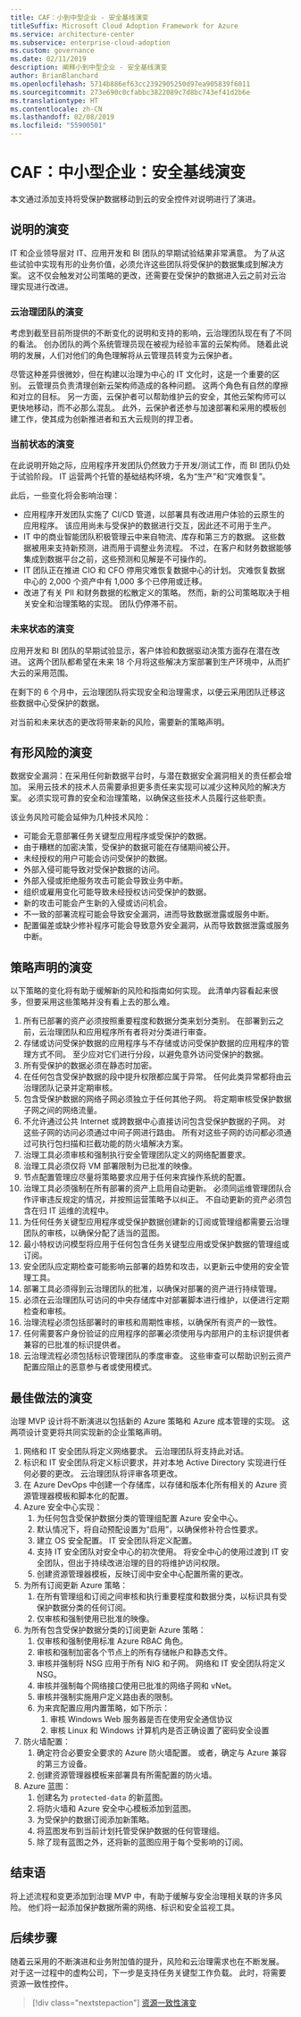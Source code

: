```yaml
---
title: CAF：小到中型企业 - 安全基线演变
titleSuffix: Microsoft Cloud Adoption Framework for Azure
ms.service: architecture-center
ms.subservice: enterprise-cloud-adoption
ms.custom: governance
ms.date: 02/11/2019
description: 阐释小到中型企业 - 安全基线演变
author: BrianBlanchard
ms.openlocfilehash: 5714b886ef63cc2392905250d97ea905839f6011
ms.sourcegitcommit: 273e690c0cfabbc3822089c7d8bc743ef41d2b6e
ms.translationtype: HT
ms.contentlocale: zh-CN
ms.lasthandoff: 02/08/2019
ms.locfileid: "55900501"
---
```

# <a name="caf-small-to-medium-enterprise-security-baseline-evolution"></a>CAF：中小型企业：安全基线演变

本文通过添加支持将受保护数据移动到云的安全控件对说明进行了演进。

## <a name="evolution-of-the-narrative"></a>说明的演变

IT 和企业领导层对 IT、应用开发和 BI 团队的早期试验结果非常满意。 为了从这些试验中实现有形的业务价值，必须允许这些团队将受保护的数据集成到解决方案。 这不仅会触发对公司策略的更改，还需要在受保护的数据进入云之前对云治理实现进行改进。

### <a name="evolution-of-the-cloud-governance-team"></a>云治理团队的演变

考虑到截至目前所提供的不断变化的说明和支持的影响，云治理团队现在有了不同的看法。 创办团队的两个系统管理员现在被视为经验丰富的云架构师。 随着此说明的发展，人们对他们的角色理解将从云管理员转变为云保护者。

尽管这种差异很微妙，但在构建以治理为中心的 IT 文化时，这是一个重要的区别。 云管理员负责清理创新云架构师造成的各种问题。 这两个角色有自然的摩擦和对立的目标。 另一方面，云保护者可以帮助维护云的安全，其他云架构师可以更快地移动，而不必那么混乱。 此外，云保护者还参与加速部署和采用的模板创建工作，使其成为创新推进者和五大云规则的捍卫者。

### <a name="evolution-of-the-current-state"></a>当前状态的演变

在此说明开始之际，应用程序开发团队仍然致力于开发/测试工作，而 BI 团队仍处于试验阶段。 IT 运营两个托管的基础结构环境，名为“生产”和“灾难恢复”。

此后，一些变化将会影响治理：

- 应用程序开发团队实施了 CI/CD 管道，以部署具有改进用户体验的云原生的应用程序。 该应用尚未与受保护的数据进行交互，因此还不可用于生产。
- IT 中的商业智能团队积极管理云中来自物流、库存和第三方的数据。 这些数据被用来支持新预测，进而用于调整业务流程。 不过，在客户和财务数据能够集成到数据平台之前，这些预测和见解是不可操作的。
- IT 团队正在推进 CIO 和 CFO 停用灾难恢复数据中心的计划。 灾难恢复数据中心的 2,000 个资产中有 1,000 多个已停用或迁移。
- 改进了有关 PII 和财务数据的松散定义的策略。 然而，新的公司策略取决于相关安全和治理策略的实现。 团队仍停滞不前。

### <a name="evolution-of-the-future-state"></a>未来状态的演变

应用开发和 BI 团队的早期试验显示，客户体验和数据驱动决策方面存在潜在改进。 这两个团队都希望在未来 18 个月将这些解决方案部署到生产环境中，从而扩大云的采用范围。

在剩下的 6 个月中，云治理团队将实现安全和治理需求，以便云采用团队迁移这些数据中心受保护的数据。

对当前和未来状态的更改将带来新的风险，需要新的策略声明。

## <a name="evolution-of-tangible-risks"></a>有形风险的演变

数据安全漏洞：在采用任何新数据平台时，与潜在数据安全漏洞相关的责任都会增加。 采用云技术的技术人员需要承担更多责任来实现可以减少这种风险的解决方案。 必须实现可靠的安全和治理策略，以确保这些技术人员履行这些职责。

该业务风险可能会延伸为几种技术风险：

- 可能会无意部署任务关键型应用程序或受保护的数据。
- 由于糟糕的加密决策，受保护的数据可能在存储期间被公开。
- 未经授权的用户可能会访问受保护的数据。
- 外部入侵可能导致对受保护数据的访问。
- 外部入侵或拒绝服务攻击可能会导致业务中断。
- 组织或雇用变化可能导致未经授权访问受保护的数据。
- 新的攻击可能会产生新的入侵或访问机会。
- 不一致的部署流程可能会导致安全漏洞，进而导致数据泄露或服务中断。
- 配置偏差或缺少修补程序可能会导致意外安全漏洞，从而导致数据泄露或服务中断。

## <a name="evolution-of-the-policy-statements"></a>策略声明的演变

以下策略的变化将有助于缓解新的风险和指南如何实现。 此清单内容看起来很多，但要采用这些策略并没有看上去的那么难。

1. 所有已部署的资产必须按照重要程度和数据分类来划分类别。 在部署到云之前，云治理团队和应用程序所有者将对分类进行审查。
2. 存储或访问受保护数据的应用程序与不存储或访问受保护数据的应用程序的管理方式不同。 至少应对它们进行分段，以避免意外访问受保护的数据。
3. 所有受保护的数据必须在静态时加密。
4. 在任何包含受保护数据的段中提升权限都应属于异常。 任何此类异常都将由云治理团队记录并定期审核。
5. 包含受保护数据的网络子网必须独立于任何其他子网。 将定期审核受保护数据子网之间的网络流量。
6. 不允许通过公共 Internet 或跨数据中心直接访问包含受保护数据的子网。 对这些子网的访问必须通过中间子网进行路由。 所有对这些子网的访问都必须通过可执行包扫描和拦截功能的防火墙解决方案。
7. 治理工具必须审核和强制执行安全管理团队定义的网络配置要求。
8. 治理工具必须仅将 VM 部署限制为已批准的映像。
9. 节点配置管理应尽量将策略要求应用于任何来宾操作系统的配置。
10. 治理工具必须强制在所有部署的资产上启用自动更新。 必须同运维管理团队合作评审违反规定的情况，并按照运营策略予以纠正。 不自动更新的资产必须包含在归 IT 运维的流程中。
11. 为任何任务关键型应用程序或受保护数据创建新的订阅或管理组都需要云治理团队的审核，以确保分配了适当的蓝图。
12. 最小特权访问模型将应用于任何包含任务关键型应用或受保护数据的管理组或订阅。
13. 安全团队应定期检查可能影响云部署的趋势和攻击，以更新云中使用的安全管理工具。
14. 部署工具必须得到云治理团队的批准，以确保对部署的资产进行持续管理。
15. 必须在云治理团队可访问的中央存储库中对部署脚本进行维护，以便进行定期检查和审核。
16. 治理流程必须包括部署时的审核和周期性审核，以确保所有资产的一致性。
17. 任何需要客户身份验证的应用程序的部署必须使用与内部用户的主标识提供者兼容的已批准的标识提供者。
18. 云治理流程必须包括标识管理团队的季度审查。 这些审查可以帮助识别云资产配置应阻止的恶意参与者或使用模式。

## <a name="evolution-of-the-best-practices"></a>最佳做法的演变

治理 MVP 设计将不断演进以包括新的 Azure 策略和 Azure 成本管理的实现。 这两项设计变更将共同实现新的企业策略声明。

1. 网络和 IT 安全团队将定义网络要求。 云治理团队将支持此对话。
2. 标识和 IT 安全团队将定义标识要求，并对本地 Active Directory 实现进行任何必要的更改。 云治理团队将评审各项更改。
3. 在 Azure DevOps 中创建一个存储库，以存储和版本化所有相关的 Azure 资源管理器模板和脚本化的配置。
4. Azure 安全中心实现：
    1. 为任何包含受保护数据分类的管理组配置 Azure 安全中心。
    2. 默认情况下，将自动预配设置为“启用”，以确保修补符合性要求。
    3. 建立 OS 安全配置。 IT 安全团队将定义配置。
    4. 支持 IT 安全团队对安全中心的初次使用。 将安全中心的使用过渡到 IT 安全团队，但出于持续改进治理的目的将维护访问权限。
    5. 创建资源管理器模板，反映订阅中安全中心配置所需的更改。
5. 为所有订阅更新 Azure 策略：
    1. 在所有管理组和订阅之间审核和执行重要程度和数据分类，以标识具有受保护数据分类的任何订阅。
    2. 仅审核和强制使用已批准的映像。
6. 为所有包含受保护数据分类的订阅更新 Azure 策略：
    1. 仅审核和强制使用标准 Azure RBAC 角色。
    2. 审核和强制加密各个节点上的所有存储帐户和静态文件。
    3. 审核并强制将 NSG 应用于所有 NIG 和子网。 网络和 IT 安全团队将定义 NSG。
    4. 审核并强制每个网络接口使用已批准的网络子网和 vNet。
    5. 审核并强制实施用户定义路由表的限制。
    6. 为来宾配置应用内置策略，如下所示：
        1. 审核 Windows Web 服务器是否在使用安全通信协议
        2. 审核 Linux 和 Windows 计算机内是否正确设置了密码安全设置
7. 防火墙配置：
    1. 确定符合必要安全要求的 Azure 防火墙配置。 或者，确定与 Azure 兼容的第三方设备。
    2. 创建资源管理器模板来部署具有所需配置的防火墙。
8. Azure 蓝图：
    1. 创建名为 `protected-data` 的新蓝图。
    2. 将防火墙和 Azure 安全中心模板添加到蓝图。
    3. 为受保护的数据订阅添加新策略。
    4. 将蓝图发布到当前计划托管受保护数据的任何管理组。
    5. 除了现有蓝图之外，还将新的蓝图应用于每个受影响的订阅。

## <a name="conclusion"></a>结束语

将上述流程和变更添加到治理 MVP 中，有助于缓解与安全治理相关联的许多风险。 他们将一起添加保护数据所需的网络、标识和安全监视工具。

## <a name="next-steps"></a>后续步骤

随着云采用的不断演进和业务附加值的提升，风险和云治理需求也在不断发展。 对于这一过程中的虚构公司，下一步是支持任务关键型工作负载。 此时，将需要资源一致性控件。

> [!div class="nextstepaction"]
> [资源一致性演变](./resource-consistency-evolution.md)
